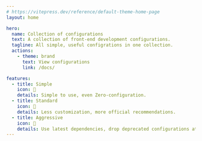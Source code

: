 ```yaml
---
# https://vitepress.dev/reference/default-theme-home-page
layout: home

hero:
  name: Collection of configurations
  text: A collection of front-end development configurations.
  tagline: All simple, useful configrations in one collection.
  actions:
    - theme: brand
      text: View configurations
      link: /docs/

features:
  - title: Simple
    icon: 🍳
    details: Simple to use, even Zero-configuration.
  - title: Standard
    icon: 🍔
    details: Less customization, more official recommendations.
  - title: Aggressive
    icon: 🍭
    details: Use latest dependencies, drop deprecated configurations at the first time.
---
```

